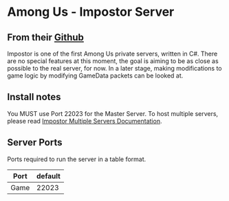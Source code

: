 # Among Us - Impostor Server

## From their [Github](https://github.com/AeonLucid/Impostor)

Impostor is one of the first Among Us private servers, written in C#.
There are no special features at this moment, the goal is aiming to be as close as possible to the real server, for now. In a later stage, making modifications to game logic by modifying GameData packets can be looked at.

## Install notes

You MUST use Port 22023 for the Master Server. To host multiple servers, please read [Impostor Multiple Servers Documentation](https://github.com/Impostor/Impostor/blob/master/docs/Running-the-server.md#multiple-servers).

## Server Ports

Ports required to run the server in a table format.

| Port    | default |
|---------|---------|
| Game    | 22023   |

